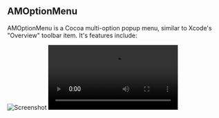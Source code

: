 AMOptionMenu
------------

AMOptionMenu is a Cocoa multi-option popup menu, similar to Xcode's "Overview" toolbar item. It's features include:

<img src="https://github.com/amrox/AMOptionMenu/raw/master/screenshot.png" alt="Screenshot" />

<video src="https://github.com/amrox/AMOptionMenu/raw/master/AMOptionMenu-demo.mov" alt="Demo video" />

 * Multiple controls can be driven by the same data source
 * Setting state via key-value coding
 * Populating a standard NSMenu instead of/addition to popup buttons
 * Optional short titles for summaries
 * Explicitly or automatically limiting the number of items in the summary.
 * Instantiating controls from code or nib
 * Loading data from code or external plists


